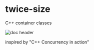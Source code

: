 twice-size
==========

C++ container classes

![doc header](https://s3-us-west-2.amazonaws.com/mod-resources/mod-header.svg)

inspired by "C++ Concurrency in action"
